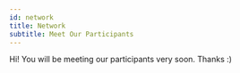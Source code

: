 ```yaml
---
id: network
title: Network
subtitle: Meet Our Participants 
---
```


Hi! You will be meeting our participants very soon. Thanks :)
